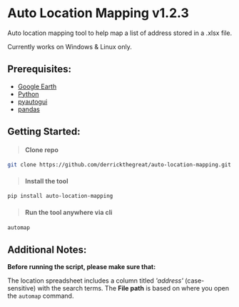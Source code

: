 # Auto Location Mapping v1.2.3

Auto location mapping tool to help map a list of address stored in a .xlsx file.

Currently works on Windows & Linux only.

## Prerequisites:

- [Google Earth](https://www.google.com/earth/versions/)
- [Python](https://www.python.org/downloads/)
- [pyautogui](https://pyautogui.readthedocs.io/en/latest/)
- [pandas](https://pandas.pydata.org/docs/getting_started/index.html)

## Getting Started:

> #### Clone repo

```bash
git clone https://github.com/derrickthegreat/auto-location-mapping.git
```

> #### Install the tool

```bash
pip install auto-location-mapping
```
> #### Run the tool anywhere via cli

```bash
automap
```


## Additional Notes:

**Before running the script, please make sure that:** 

 The location spreadsheet includes a column titled *'address'* (case-sensitive) with the search terms.
The **File path** is based on where you open the `automap` command.
